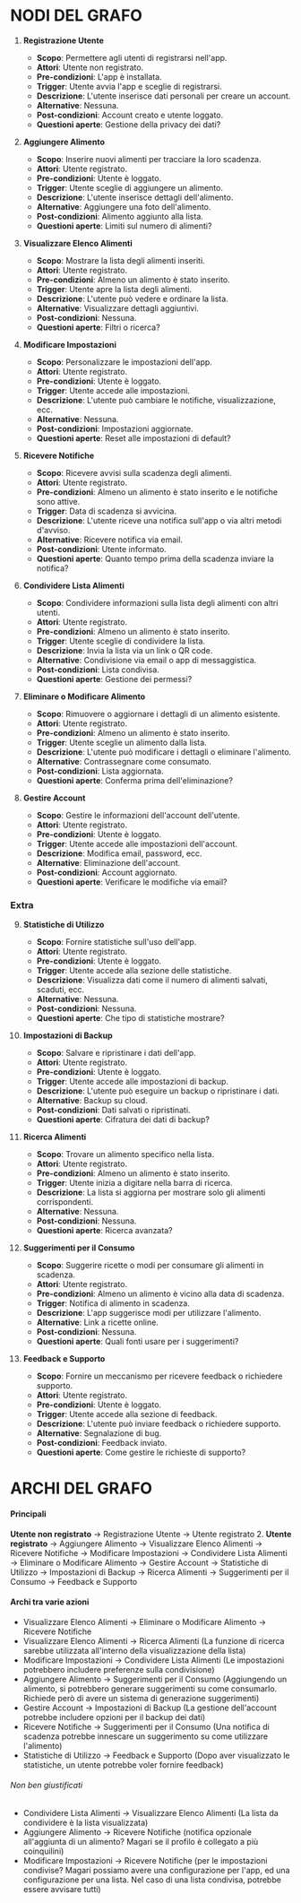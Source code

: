# NODI DEL GRAFO

1. **Registrazione Utente**
    - **Scopo**: Permettere agli utenti di registrarsi nell'app.
    - **Attori**: Utente non registrato.
    - **Pre-condizioni**: L'app è installata.
    - **Trigger**: Utente avvia l'app e sceglie di registrarsi.
    - **Descrizione**: L'utente inserisce dati personali per creare un account.
    - **Alternative**: Nessuna.
    - **Post-condizioni**: Account creato e utente loggato.
    - **Questioni aperte**: Gestione della privacy dei dati?

1. **Aggiungere Alimento**
    - **Scopo**: Inserire nuovi alimenti per tracciare la loro scadenza.
    - **Attori**: Utente registrato.
    - **Pre-condizioni**: Utente è loggato.
    - **Trigger**: Utente sceglie di aggiungere un alimento.
    - **Descrizione**: L'utente inserisce dettagli dell'alimento.
    - **Alternative**: Aggiungere una foto dell'alimento.
    - **Post-condizioni**: Alimento aggiunto alla lista.
    - **Questioni aperte**: Limiti sul numero di alimenti?

3. **Visualizzare Elenco Alimenti**
    - **Scopo**: Mostrare la lista degli alimenti inseriti.
    - **Attori**: Utente registrato.
    - **Pre-condizioni**: Almeno un alimento è stato inserito.
    - **Trigger**: Utente apre la lista degli alimenti.
    - **Descrizione**: L'utente può vedere e ordinare la lista.
    - **Alternative**: Visualizzare dettagli aggiuntivi.
    - **Post-condizioni**: Nessuna.
    - **Questioni aperte**: Filtri o ricerca?
    
4. **Modificare Impostazioni**
    - **Scopo**: Personalizzare le impostazioni dell'app.
    - **Attori**: Utente registrato.
    - **Pre-condizioni**: Utente è loggato.
    - **Trigger**: Utente accede alle impostazioni.
    - **Descrizione**: L'utente può cambiare le notifiche, visualizzazione, ecc.
    - **Alternative**: Nessuna.
    - **Post-condizioni**: Impostazioni aggiornate.
    - **Questioni aperte**: Reset alle impostazioni di default?

5. **Ricevere Notifiche**
    - **Scopo**: Ricevere avvisi sulla scadenza degli alimenti.
    - **Attori**: Utente registrato.
    - **Pre-condizioni**: Almeno un alimento è stato inserito e le notifiche sono attive.
    - **Trigger**: Data di scadenza si avvicina.
    - **Descrizione**: L'utente riceve una notifica sull'app o via altri metodi d'avviso.
    - **Alternative**: Ricevere notifica via email.
    - **Post-condizioni**: Utente informato.
    - **Questioni aperte**: Quanto tempo prima della scadenza inviare la notifica?
    
6. **Condividere Lista Alimenti**
    - **Scopo**: Condividere informazioni sulla lista degli alimenti con altri utenti.
    - **Attori**: Utente registrato.
    - **Pre-condizioni**: Almeno un alimento è stato inserito.
    - **Trigger**: Utente sceglie di condividere la lista.
    - **Descrizione**: Invia la lista via un link o QR code.
    - **Alternative**: Condivisione via email o app di messaggistica.
    - **Post-condizioni**: Lista condivisa.
    - **Questioni aperte**: Gestione dei permessi?
    
7. **Eliminare o Modificare Alimento**
    - **Scopo**: Rimuovere o aggiornare i dettagli di un alimento esistente.
    - **Attori**: Utente registrato.
    - **Pre-condizioni**: Almeno un alimento è stato inserito.
    - **Trigger**: Utente sceglie un alimento dalla lista.
    - **Descrizione**: L'utente può modificare i dettagli o eliminare l'alimento.
    - **Alternative**: Contrassegnare come consumato.
    - **Post-condizioni**: Lista aggiornata.
    - **Questioni aperte**: Conferma prima dell'eliminazione?
    
8. **Gestire Account**
    - **Scopo**: Gestire le informazioni dell'account dell'utente.
    - **Attori**: Utente registrato.
    - **Pre-condizioni**: Utente è loggato.
    - **Trigger**: Utente accede alle impostazioni dell'account.
    - **Descrizione**: Modifica email, password, ecc.
    - **Alternative**: Eliminazione dell'account.
    - **Post-condizioni**: Account aggiornato.
    - **Questioni aperte**: Verificare le modifiche via email?

### Extra

9. **Statistiche di Utilizzo**
    - **Scopo**: Fornire statistiche sull'uso dell'app.
    - **Attori**: Utente registrato.
    - **Pre-condizioni**: Utente è loggato.
    - **Trigger**: Utente accede alla sezione delle statistiche.
    - **Descrizione**: Visualizza dati come il numero di alimenti salvati, scaduti, ecc.
    - **Alternative**: Nessuna.
    - **Post-condizioni**: Nessuna.
    - **Questioni aperte**: Che tipo di statistiche mostrare?
   
10. **Impostazioni di Backup**
    - **Scopo**: Salvare e ripristinare i dati dell'app.
    - **Attori**: Utente registrato.
    - **Pre-condizioni**: Utente è loggato.
    - **Trigger**: Utente accede alle impostazioni di backup.
    - **Descrizione**: L'utente può eseguire un backup o ripristinare i dati.
    - **Alternative**: Backup su cloud.
    - **Post-condizioni**: Dati salvati o ripristinati.
    - **Questioni aperte**: Cifratura dei dati di backup?

11. **Ricerca Alimenti**
    - **Scopo**: Trovare un alimento specifico nella lista.
    - **Attori**: Utente registrato.
    - **Pre-condizioni**: Almeno un alimento è stato inserito.
    - **Trigger**: Utente inizia a digitare nella barra di ricerca.
    - **Descrizione**: La lista si aggiorna per mostrare solo gli alimenti corrispondenti.
    - **Alternative**: Nessuna.
    - **Post-condizioni**: Nessuna.
    - **Questioni aperte**: Ricerca avanzata?
    
12. **Suggerimenti per il Consumo**
    - **Scopo**: Suggerire ricette o modi per consumare gli alimenti in scadenza.
    - **Attori**: Utente registrato.
    - **Pre-condizioni**: Almeno un alimento è vicino alla data di scadenza.
    - **Trigger**: Notifica di alimento in scadenza.
    - **Descrizione**: L'app suggerisce modi per utilizzare l'alimento.
    - **Alternative**: Link a ricette online.
    - **Post-condizioni**: Nessuna.
    - **Questioni aperte**: Quali fonti usare per i suggerimenti?

13. **Feedback e Supporto**
    - **Scopo**: Fornire un meccanismo per ricevere feedback o richiedere supporto.
    - **Attori**: Utente registrato.
    - **Pre-condizioni**: Utente è loggato.
    - **Trigger**: Utente accede alla sezione di feedback.
    - **Descrizione**: L'utente può inviare feedback o richiedere supporto.
    - **Alternative**: Segnalazione di bug.
    - **Post-condizioni**: Feedback inviato.
    - **Questioni aperte**: Come gestire le richieste di supporto?


# ARCHI DEL GRAFO
#### Principali
**Utente non registrato** → Registrazione Utente → Utente registrato
2. **Utente registrato** 
→ Aggiungere Alimento
→ Visualizzare Elenco Alimenti
→ Ricevere Notifiche
→ Modificare Impostazioni
→ Condividere Lista Alimenti
→ Eliminare o Modificare Alimento
→ Gestire Account
→ Statistiche di Utilizzo
→ Impostazioni di Backup
→ Ricerca Alimenti
→ Suggerimenti per il Consumo
→ Feedback e Supporto
#### Archi tra varie azioni
- Visualizzare Elenco Alimenti → Eliminare o Modificare Alimento → Ricevere Notifiche
- Visualizzare Elenco Alimenti → Ricerca Alimenti (La funzione di ricerca sarebbe utilizzata all'interno della visualizzazione della lista)
- Modificare Impostazioni → Condividere Lista Alimenti (Le impostazioni potrebbero includere preferenze sulla condivisione)
- Aggiungere Alimento → Suggerimenti per il Consumo (Aggiungendo un alimento, si potrebbero generare suggerimenti su come consumarlo. Richiede però di avere un sistema di generazione suggerimenti)
- Gestire Account → Impostazioni di Backup (La gestione dell'account potrebbe includere opzioni per il backup dei dati)
- Ricevere Notifiche → Suggerimenti per il Consumo (Una notifica di scadenza potrebbe innescare un suggerimento su come utilizzare l'alimento)
- Statistiche di Utilizzo → Feedback e Supporto (Dopo aver visualizzato le statistiche, un utente potrebbe voler fornire feedback)

###### Non ben giustificati
- Condividere Lista Alimenti → Visualizzare Elenco Alimenti (La lista da condividere è la lista visualizzata)
- Aggiungere Alimento → Ricevere Notifiche (notifica opzionale all'aggiunta di un alimento? Magari se il profilo è collegato a più coinquilini)
- Modificare Impostazioni → Ricevere Notifiche (per le impostazioni condivise? Magari possiamo avere una configurazione per l'app, ed una configurazione per una lista. Nel caso di una lista condivisa, potrebbe essere avvisare tutti)

